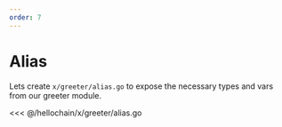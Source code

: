 ```yaml
---
order: 7
---
```


# Alias

Lets create `x/greeter/alias.go` to expose the necessary types and vars from our greeter module. 

<<< @/hellochain/x/greeter/alias.go

